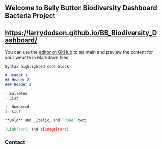 ## Welcome to Belly Button Biodiversity Dashboard Bacteria Project

## https://larrydodson.github.io/BB_Biodiversity_Dashboard/


You can use the [editor on GitHub](https://github.com/larrydodson/BB_Biodiversity_Dashboard/edit/main/README.md) to maintain and preview the content for your website in Markdown files.


```markdown
Syntax highlighted code block

# Header 1
## Header 2
### Header 3

- Bulleted
- List

1. Numbered
2. List

**Bold** and _Italic_ and `Code` text

[Link](url) and ![Image](src)
```



### Contact

